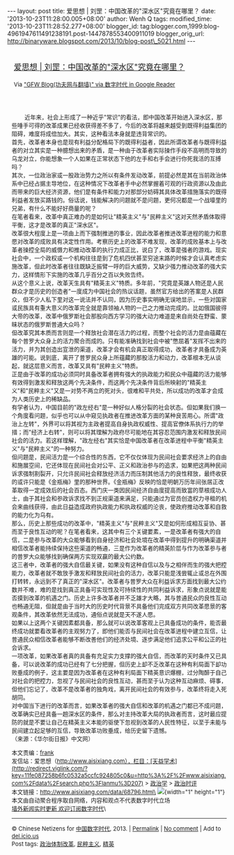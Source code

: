--- layout: post title: 爱思想 | 刘罡：中国改革的"深水区"究竟在哪里？
date: '2013-10-23T11:28:00.005+08:00' author: Wenh Q tags:
modified\_time: '2013-10-23T11:28:52.277+08:00' blogger\_id:
tag:blogger.com,1999:blog-4961947611491238191.post-1447878553400911019
blogger\_orig\_url:
http://binaryware.blogspot.com/2013/10/blog-post\_5021.html ---
<div style="margin: 10px; padding: 5px;">

<div style="font-size: 18px;">

[爱思想 |
刘罡：中国改革的"深水区"究竟在哪里？](http://feedproxy.google.com/~r/chinagfwblog/~3/bqfV4cKGrFI/)

</div>

<div style="font-size: 13px;">

Via ["GFW Blog(功夫网与翻墙)" via 数字时代 in Google
Reader](https://www.blogger.com/blogger.g?blogID=4961947611491238191&pli=1)

</div>

</div>

<div style="font-size: 13px; padding: 15px 0 10px 10px;">

<div>

　　
近年来，社会上形成了一种近乎"常识"的看法，即中国改革开始进入深水区，那些唾手可得的改革成果已经收获得差不多了，今后的改革将越来越受到既得利益集团的阻碍，难度将成倍加大。其实，这种看法本身就是违背常识的。\
首先，改革者本身也是现有利益分配格局下的既得利益者，因此所谓改革者与既得利益者的对立其实是一种臆想出来的矛盾，是一种由于改革者实际操作手段不高明而导致的乌龙对立，你能想象一个人如果在正常状态下他的左手和右手会进行你死我活的互搏吗？\
其次，一位政治家或一股政治势力之所以有条件发动改革，前提必然是其在当前政治体系中已经占据主导地位，在这种情况下改革者手中必然掌握着可观的行政资源以及由此而带来的巨大经济资源，他们是有条件和能力对那部分妨碍其具体改革措施落实的既得利益者发放买路钱的。俗话说，钱能解决的问题就不是问题，更何况都是一个战壕里的兄弟，有什么不能好好商量的呢？\
在笔者看来，改革中真正难办的是如何让"精英主义"与"民粹主义"这对天然矛盾体取得平衡，这才是改革的真正"深水区"。\
改革很大程度上是一项由上而下强制推进的事业，因此改革者推进改革进程的能力和意愿对改革的成败具有决定性作用。考察历史上的改革不难发现，改革的成败基本上与改革者操控全局的威慑力和推动改革的执行力成正比，说白了，改革是强者的游戏。现实社会中，一个政权或一个机构往往是到了危机四伏甚至穷途末路的时候才会认真考虑实施改革，但此时改革者往往既缺乏振臂一呼的巨大威势，又缺少强力推动改革的强大实力，这样情形下实施的改革几乎百分之百以失败告终。\
从这个意义上说，改革天生具有"精英主义"特质。多年前，"究竟是英雄人物还是人民群众才是历史的创造者"一度成为中国社会的热议话题，虽然官方给出的答案是人民群众，但不少人私下里对这一说法并不认同，因为历史事实明确无误地显示，一些对国家或民族具有重大意义的改革完全就是靠领袖人物的一己之力推动完成的。比如俄国彼得大帝的改革，改革中俄罗斯社会那股向西方学习的强大动力难道是来自尚处在野蛮、蒙昧状态的俄罗斯普通大众吗？\
但改革究其本质而言则是一个释放社会潜在活力的过程，而整个社会的活力是由蕴藏在每个普罗大众身上的活力聚合而成的。只有能准确找到社会中被"憋屈着"发挥不出来的活力，并为其创造出宣泄的渠道，改革才会有机会真正取得成功，改革者才具备成为英雄的可能。说到底，离开了普罗民众身上所蕴藏的那股活力和动力，改革根本无从谈起，就这层意义而言，改革又具有"民粹主义"特质。\
正是由于改革的成功必须同时具备改革者拥有强大的执政能力和民众中蕴藏的活力能够有效得到激发和释放这两个先决条件，而这两个先决条件背后所映射的"精英主义"和"民粹主义"又是一对势不两立的死对头，很难和平共处，所以成功的改革才会成为人类历史上的稀缺品。\
有学者认为，中国目前的"政左经右"是一种好似人格分裂的社会状态。但如果我们换一个角度看问题，似乎也可以从中窥见执政者在推进改革方面的某种良苦用心。所谓"政治上左转"，外界可以将其视为主政者提高自身执政权威性、提高官僚体系执行力的举措；而"经济上右转"，则可以将其理解为政府尽可能地在其容忍范围内激发和释放民间社会的活力。若这样理解，"政左经右"其实恰是中国改革者在改革进程中平衡"精英主义"与"民粹主义"的一种努力。\
但问题是，民间活力是一个综合性的东西，它不仅仅体现为民间社会要求经济上的自由和施展空间，它还体现在民间社会对公平、正义和政治参与的追求，如果把这两种民间诉求强制割裂开，只允许民间社会释放经济活力而压制其他活力的良性释放，最终收获的或许只能是《金瓶梅》里的那种世界。《金瓶梅》反映的恰是明朝万历年间张居正改革取得一定成效后的社会百态。西门庆一类因民间经济自由度提高而致富的草根成功人士，由于其社会和参政诉求找不到正规渠道来满足，只能通过为官员创造权力寻租的机会来曲线获得，由此日益造成政府执政能力和执政权威的沦丧，使政府推动改革和自救的能力化为乌有。\
那么，历史上那些成功的改革中，"精英主义"与"民粹主义"又是如何形成相互妥协、甚而至于良性互动的呢？在笔者看来，这其中有三个关键要素，一是改革者有强大的自信，二是参与改革的大众能够看到自身经济和社会处境在改革中得到提升的明确渠道并相信改革者能持续保持这些渠道的畅通，三是作为改革者的精英阶层与作为改革参与者的普罗大众能够找到确保两方实现双赢的最大公约数。\
这三者中，改革者的强大自信最关键，如果没有这种自信以及与之相伴而生的强大把控能力，改革者就不敢放手激发和释放民间社会的活力，改革只能是浅尝辄止或总在外围打转转，永远到不了真正的"深水区"。改革者与普罗大众在利益诉求方面找到最大公约数并不难，难的是找到真正具备可实现性及可持续性的共同利益诉求，形象点说就是能否摸到改革的机遇之门。历史上许多改革者并不乏雄才大略，其与普通民众的良性互动也畅通无阻，但就是由于当时大的历史时代背景不具备他们完成双方共同改革愿景的客观条件，其改革依然无法成功，通俗点说就是天不遂人愿。\
如果以上这两个关键因素都具备，那么就可以说改革客观上已具备成功的条件，能否最终成功就要看改革者的主观努力了，即他们能否与民间社会在改革进程中建立互信，让普通民众相信改革者能够不断改善他们的经济处境、逐步满足他们追求公平和公正的社会诉求。\
一项改革，如果改革者真的具备有充足实力支撑的强大自信，而改革的天时条件又已具备，可以说改革的成功已经有了七分把握，但历史上却不乏改革在这种有利局面下却功败垂成的例子，这主要是因为改革者在这种有利局面下精英意识爆棚，过分陶醉于自己对社会的把控力，忽视了与民间社会的良性互动，甚而至于认为这种互动麻烦、碍事，但他们忘记了，改革不是改革者的独角戏，离开民间社会的有效参与，改革终将走入死胡同。\
对中国当下进行的改革而言，如果改革者的强大自信和改革的机遇之门都已不成问题，改革确实已经具备一趟深水区的条件，那么对主持改革大局的执政者而言，这时最应提防的就是不要让自己在精英主义本能的驱使下忽视到改革的人民性特征，以至于未能与民间建立起足够的互信，导致改革功败垂成，给历史留下遗憾。\
（来源：《华尔街日报》中文网）

</div>

本文责编：[frank](http://redirect.viglink.com/?key=11fe087258b6fc0532a5ccfc924805c0&u=mailto%3Aisixiang%40gmail.com)\
发信站：爱思想（http://www.aisixiang.com），栏目：[天益学术](http://redirect.viglink.com/?key=11fe087258b6fc0532a5ccfc924805c0&u=http%3A%2F%2Fwww.aisixiang.com%2Fdata%2Fsearch.php%3Flanmu%3D207)
&gt;
[政治学](http://redirect.viglink.com/?key=11fe087258b6fc0532a5ccfc924805c0&u=http%3A%2F%2Fwww.aisixiang.com%2Facademic%2Fzhengzhixue.html)
&gt;
[政治时评](http://redirect.viglink.com/?key=11fe087258b6fc0532a5ccfc924805c0&u=http%3A%2F%2Fwww.aisixiang.com%2Fdata%2Fsearch.php%3Flanmu%3D668)\
本文链接：http://www.aisixiang.com/data/68796.html\
![](http://pixel.quantserve.com/pixel/p-89EKCgBk8MZdE.gif){width="1"
height="1"}\
本文由自动聚合程序取自网络，内容和观点不代表数字时代立场\
[墙外新闻实时更新 欢迎订阅数字时代](http://eepurl.com/mstlf)\

------------------------------------------------------------------------

© Chinese Netizens for
[中国数字时代](http://chinadigitaltimes.net/chinese), 2013. |
[Permalink](http://chinadigitaltimes.net/chinese/2013/10/%E7%88%B1%E6%80%9D%E6%83%B3-%E5%88%98%E7%BD%A1%EF%BC%9A%E4%B8%AD%E5%9B%BD%E6%94%B9%E9%9D%A9%E7%9A%84%E6%B7%B1%E6%B0%B4%E5%8C%BA%E7%A9%B6%E7%AB%9F%E5%9C%A8%E5%93%AA%E9%87%8C/)
| [No
comment](http://chinadigitaltimes.net/chinese/2013/10/%E7%88%B1%E6%80%9D%E6%83%B3-%E5%88%98%E7%BD%A1%EF%BC%9A%E4%B8%AD%E5%9B%BD%E6%94%B9%E9%9D%A9%E7%9A%84%E6%B7%B1%E6%B0%B4%E5%8C%BA%E7%A9%B6%E7%AB%9F%E5%9C%A8%E5%93%AA%E9%87%8C/#comments)
| Add to
[del.icio.us](http://del.icio.us/post?url=http://chinadigitaltimes.net/chinese/2013/10/%E7%88%B1%E6%80%9D%E6%83%B3-%E5%88%98%E7%BD%A1%EF%BC%9A%E4%B8%AD%E5%9B%BD%E6%94%B9%E9%9D%A9%E7%9A%84%E6%B7%B1%E6%B0%B4%E5%8C%BA%E7%A9%B6%E7%AB%9F%E5%9C%A8%E5%93%AA%E9%87%8C/&title=%E7%88%B1%E6%80%9D%E6%83%B3%20%7C%20%E5%88%98%E7%BD%A1%EF%BC%9A%E4%B8%AD%E5%9B%BD%E6%94%B9%E9%9D%A9%E7%9A%84%E2%80%9C%E6%B7%B1%E6%B0%B4%E5%8C%BA%E2%80%9D%E7%A9%B6%E7%AB%9F%E5%9C%A8%E5%93%AA%E9%87%8C%EF%BC%9F)\
Post tags:
[政治体制改革](http://chinadigitaltimes.net/chinese/tag/%E6%94%BF%E6%B2%BB%E4%BD%93%E5%88%B6%E6%94%B9%E9%9D%A9/?category=10466),
[民粹主义](http://chinadigitaltimes.net/chinese/tag/%E6%B0%91%E7%B2%B9%E4%B8%BB%E4%B9%89/?category=10466),
[精英](http://chinadigitaltimes.net/chinese/tag/%E7%B2%BE%E8%8B%B1/?category=10466)

</div>
